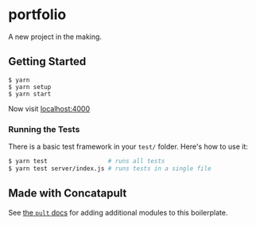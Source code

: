 # portfolio

A new project in the making.

## Getting Started

```
$ yarn
$ yarn setup
$ yarn start
```

Now visit [localhost:4000](http://localhost:4000/)

### Running the Tests

There is a basic test framework in your `test/` folder. Here's how to use it:

```bash
$ yarn test                 # runs all tests
$ yarn test server/index.js # runs tests in a single file
```

## Made with Concatapult

See [the `pult` docs](https://github.com/Concatapult/pult#readme) for adding additional modules to this boilerplate.

